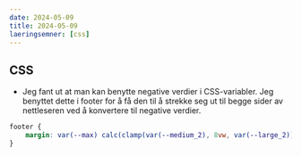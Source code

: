 ```yaml
---
date: 2024-05-09
title: 2024-05-09
laeringsemner: [css]
---
```


## CSS 
* Jeg fant ut at man kan benytte negative verdier i CSS-variabler. Jeg benyttet dette i footer for å få den til å strekke seg ut til begge sider av nettleseren ved å konvertere til negative verdier.
```css
footer {
    margin: var(--max) calc(clamp(var(--medium_2), 8vw, var(--large_2)) * -1) calc(clamp(var(--medium_2), 8vw, var(--large_2)) * -1) calc(clamp(var(--medium_2), 8vw, var(--large_2)) * -1)
}
```
